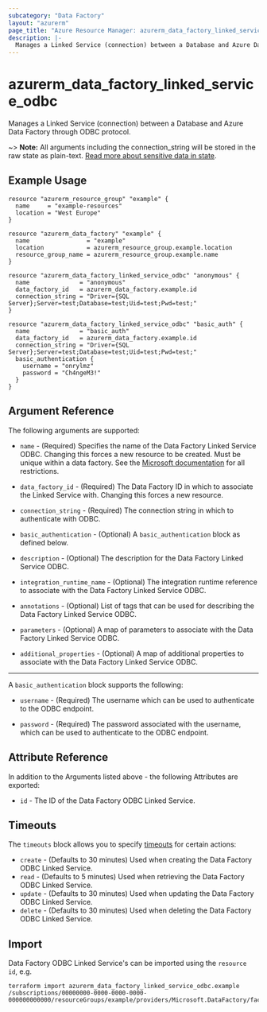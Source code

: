 ```yaml
---
subcategory: "Data Factory"
layout: "azurerm"
page_title: "Azure Resource Manager: azurerm_data_factory_linked_service_odbc"
description: |-
  Manages a Linked Service (connection) between a Database and Azure Data Factory through ODBC protocol.
---
```


# azurerm_data_factory_linked_service_odbc

Manages a Linked Service (connection) between a Database and Azure Data Factory through ODBC protocol.

~> **Note:** All arguments including the connection_string will be stored in the raw state as plain-text. [Read more about sensitive data in state](/docs/state/sensitive-data.html).

## Example Usage

```hcl
resource "azurerm_resource_group" "example" {
  name     = "example-resources"
  location = "West Europe"
}

resource "azurerm_data_factory" "example" {
  name                = "example"
  location            = azurerm_resource_group.example.location
  resource_group_name = azurerm_resource_group.example.name
}

resource "azurerm_data_factory_linked_service_odbc" "anonymous" {
  name              = "anonymous"
  data_factory_id   = azurerm_data_factory.example.id
  connection_string = "Driver={SQL Server};Server=test;Database=test;Uid=test;Pwd=test;"
}

resource "azurerm_data_factory_linked_service_odbc" "basic_auth" {
  name              = "basic_auth"
  data_factory_id   = azurerm_data_factory.example.id
  connection_string = "Driver={SQL Server};Server=test;Database=test;Uid=test;Pwd=test;"
  basic_authentication {
    username = "onrylmz"
    password = "Ch4ngeM3!"
  }
}
```

## Argument Reference

The following arguments are supported:

* `name` - (Required) Specifies the name of the Data Factory Linked Service ODBC. Changing this forces a new resource to be created. Must be unique within a data factory. See the [Microsoft documentation](https://docs.microsoft.com/azure/data-factory/naming-rules) for all restrictions.

* `data_factory_id` - (Required) The Data Factory ID in which to associate the Linked Service with. Changing this forces a new resource.

* `connection_string` - (Required) The connection string in which to authenticate with ODBC.

* `basic_authentication` - (Optional) A `basic_authentication` block as defined below.

* `description` - (Optional) The description for the Data Factory Linked Service ODBC.

* `integration_runtime_name` - (Optional) The integration runtime reference to associate with the Data Factory Linked Service ODBC.

* `annotations` - (Optional) List of tags that can be used for describing the Data Factory Linked Service ODBC.

* `parameters` - (Optional) A map of parameters to associate with the Data Factory Linked Service ODBC.

* `additional_properties` - (Optional) A map of additional properties to associate with the Data Factory Linked Service ODBC.

---

A `basic_authentication` block supports the following:

* `username` - (Required) The username which can be used to authenticate to the ODBC endpoint.

* `password` - (Required) The password associated with the username, which can be used to authenticate to the ODBC endpoint.

## Attribute Reference

In addition to the Arguments listed above - the following Attributes are exported:

* `id` - The ID of the Data Factory ODBC Linked Service.

## Timeouts

The `timeouts` block allows you to specify [timeouts](https://developer.hashicorp.com/terraform/language/resources/configure#define-operation-timeouts) for certain actions:

* `create` - (Defaults to 30 minutes) Used when creating the Data Factory ODBC Linked Service.
* `read` - (Defaults to 5 minutes) Used when retrieving the Data Factory ODBC Linked Service.
* `update` - (Defaults to 30 minutes) Used when updating the Data Factory ODBC Linked Service.
* `delete` - (Defaults to 30 minutes) Used when deleting the Data Factory ODBC Linked Service.

## Import

Data Factory ODBC Linked Service's can be imported using the `resource id`, e.g.

```shell
terraform import azurerm_data_factory_linked_service_odbc.example /subscriptions/00000000-0000-0000-0000-000000000000/resourceGroups/example/providers/Microsoft.DataFactory/factories/example/linkedservices/example
```
